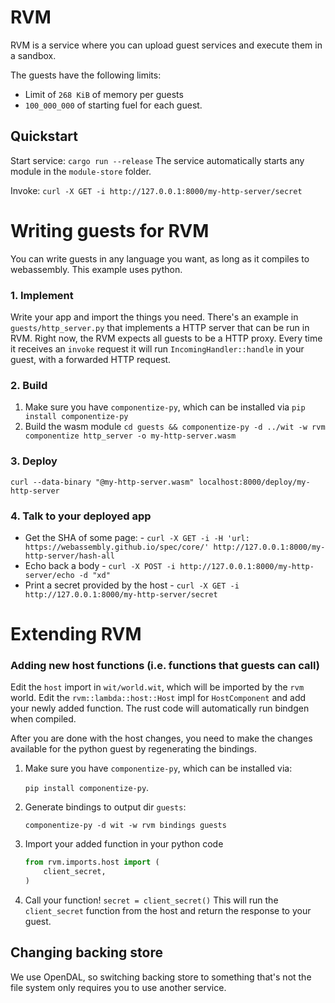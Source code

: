 # RVM
RVM is a service where you can upload guest services and execute them in a sandbox.

The guests have the following limits:
* Limit of `268 KiB` of memory per guests
* `100_000_000` of starting fuel for each guest.

## Quickstart

Start service: `cargo run --release` The service automatically starts any module in the `module-store` folder.

Invoke: `curl -X GET -i http://127.0.0.1:8000/my-http-server/secret`

# Writing guests for RVM
You can write guests in any language you want, as long as it compiles to webassembly.
This example uses python.

### 1. Implement

Write your app and import the things you need.
There's an example in `guests/http_server.py` that implements a HTTP server that can be run in RVM.
Right now, the RVM expects all guests to be a HTTP proxy.
Every time it receives an `invoke` request it will run `IncomingHandler::handle` in your guest, with a forwarded HTTP request.

### 2. Build
1. Make sure you have `componentize-py`, which can be installed via `pip install componentize-py`
2. Build the wasm module `cd guests && componentize-py -d ../wit -w rvm componentize http_server -o my-http-server.wasm`

### 3. Deploy
`curl --data-binary "@my-http-server.wasm" localhost:8000/deploy/my-http-server`

### 4. Talk to your deployed app

* Get the SHA of some page: - `curl -X GET -i -H 'url: https://webassembly.github.io/spec/core/' http://127.0.0.1:8000/my-http-server/hash-all`
* Echo back a body - `curl -X POST -i http://127.0.0.1:8000/my-http-server/echo -d "xd"`
* Print a secret provided by the host - `curl -X GET -i http://127.0.0.1:8000/my-http-server/secret`

# Extending RVM

### Adding new host functions (i.e. functions that guests can call)
Edit the `host` import in `wit/world.wit`, which will be imported by the `rvm` world.
Edit the `rvm::lambda::host::Host` impl for `HostComponent` and add your newly added function.
The rust code will automatically run bindgen when compiled.

After you are done with the host changes, you need to make the changes available for the python guest by regenerating the bindings.
 1. Make sure you have `componentize-py`, which can be installed via:

     `pip install componentize-py`.
 2. Generate bindings to output dir `guests`:

    `componentize-py -d wit -w rvm bindings guests`
 3. Import your added function in your python code
    ```python
    from rvm.imports.host import (
        client_secret,
    )
    ```
4. Call your function! `secret = client_secret()`
   This will run the `client_secret` function from the host and return the response to your guest.

## Changing backing store
We use OpenDAL, so switching backing store to something that's not the file system only requires you to use another service.

